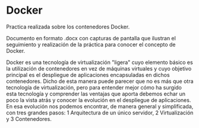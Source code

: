 # Docker
Practica realizada sobre los contenedores Docker.

Documento en formato .docx con capturas de pantalla que ilustran el seguimiento y realización de la práctica para conocer el concepto de Docker.

Docker es una tecnología de virtualización "ligera" cuyo elemento básico es la utilización de contenedores en vez de máquinas virtuales y cuyo objetivo principal es el despliegue de aplicaciones encapsuladas en dichos contenedores. Dicho de esta manera puede parecer que no es más que otra tecnología de virtualización, pero para 
entender mejor cómo ha surgido esta tecnología y comprender las ventajas que aporta debemos  echar un poco la vista atrás y conocer la evolución en el despliegue de aplicaciones. En esa evolución nos podemos encontrar, de manera general y simplificada, con tres grandes pasos: 1 Arquitectura de un único servidor, 2 Virtualización y 
3 Contenedores.
